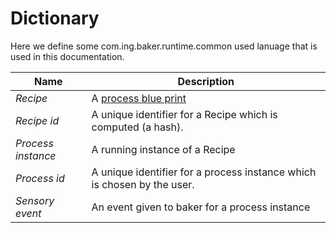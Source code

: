 # Dictionary

Here we define some com.ing.baker.runtime.common used lanuage that is used in this documentation.

| Name | Description |
| --- | --- |
| <span id="recipe">*Recipe*</span> | A [process blue print](concepts.md#recipe) |
| <span id="recipe-id">*Recipe id*</span> | A unique identifier for a Recipe which is computed (a hash). |
| <span id="process-instance">*Process instance*</span> | A running instance of a Recipe |
| <span id="process-id">*Process id*</span> | A unique identifier for a process instance which is chosen by the user. |
| <span id="sensory-event">*Sensory event*</span> | An event given to baker for a process instance |

